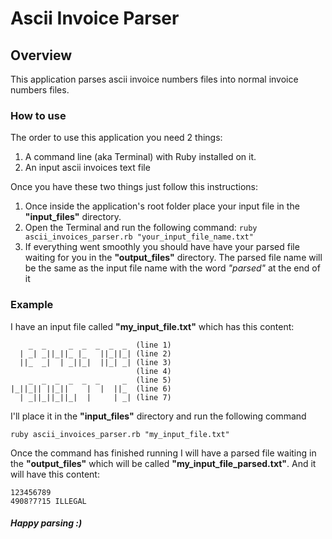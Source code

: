 # Ascii Invoice Parser

## Overview

This application parses ascii invoice numbers files into normal invoice numbers files.

### How to use

The order to use this application you need 2 things:

1. A command line (aka Terminal) with Ruby installed on it.
2. An input ascii invoices text file

Once you have these two things just follow this instructions:

1. Once inside the application's root folder place your input file in the **"input_files"** directory.
2. Open the Terminal and run the following command: `ruby ascii_invoices_parser.rb "your_input_file_name.txt"`
3. If everything went smoothly you should have have your parsed file waiting for you in the **"output_files"** directory. The parsed file name will be the same as the input file name with the word *"parsed"* at the end of it

### Example

I have an input file called **"my_input_file.txt"** which has this content:

	    _  _     _  _  _  _  _  (line 1)
      | _| _||_||_ |_   ||_||_| (line 2)
      ||_  _|  | _||_|  ||_| _| (line 3)
                                (line 4)
        _  _  _  _  _  _     _  (line 5)
    |_||_|| ||_||    |  |  ||_  (line 6)
      | _||_||_||_|  |     | _| (line 7)

I'll place it in the **"input_files"** directory and run the following command

    ruby ascii_invoices_parser.rb "my_input_file.txt"
    
Once the command has finished running I will have a parsed file waiting in the **"output_files"** which will be called **"my_input_file_parsed.txt"**. And it will have this content:

    123456789
    4908?7?15 ILLEGAL

##### Happy parsing :)
